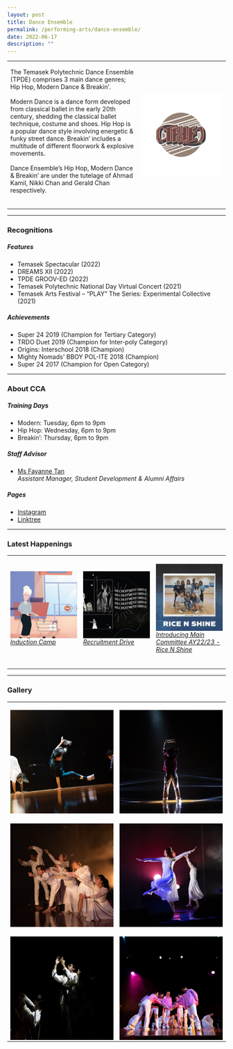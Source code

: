 ```yaml
---
layout: post
title: Dance Ensemble
permalink: /performing-arts/dance-ensemble/
date: 2022-06-17
description: ""
---
```

<table>
	<tbody>
		<tr>
			<td>
				<p>
                    The Temasek Polytechnic Dance Ensemble (TPDE) comprises 3 main dance genres; Hip Hop, Modern Dance &amp; Breakin’. 
					<br>
					<br>
                    Modern Dance is a dance form developed from classical ballet in the early 20th century, shedding the classical ballet technique, costume and shoes. Hip Hop is a popular dance style involving energetic &amp; funky street dance. Breakin’ includes a multitude of different floorwork &amp; explosive movements. 
					<br>
					<br>
                    Dance Ensemble’s Hip Hop, Modern Dance &amp; Breakin’ are under the tutelage of Ahmad Kamil, Nikki Chan and Gerald Chan respectively.
                    <br>
                    <br>
				</p>
			</td>
			<td style="width:40%">
				<img alt="DE" style="display:block;margin-left:auto;margin-right:auto;" src="/images/Arts/DE/DE_logo.png">
			</td>
		</tr>
	</tbody>
</table>
	
<hr>
	
### Recognitions

##### Features
	
<ul>
    <li>Temasek Spectacular (2022)</li>
    <li>DREAMS XII (2022)</li>
    <li>TPDE GROOV-ED (2022)</li>
    <li>Temasek Polytechnic National Day Virtual Concert (2021)</li>
    <li>Temasek Arts Festival – “PLAY” The Series: Experimental Collective (2021)</li>
</ul>

##### Achievements
	
<ul>
    <li>Super 24 2019 (Champion for Tertiary Category)</li>
    <li>TRDO Duet 2019 (Champion for Inter-poly Category)</li>
    <li>Origins: Interschool 2018 (Champion)</li>
    <li>Mighty Nomads' BBOY POL-ITE 2018 (Champion)</li>
    <li>Super 24 2017 (Champion for Open Category)</li>    
</ul>

<hr>

### About CCA

##### Training Days
            
<ul>    
    <li>Modern: Tuesday, 6pm to 9pm</li>
    <li>Hip Hop: Wednesday, 6pm to 9pm</li>
    <li>Breakin’: Thursday, 6pm to 9pm</li>
</ul>


##### Staff Advisor

<ul>
	<li>
		<a href="Fayanne_Tan@tp.edu.sg">Ms Fayanne Tan</a>
		<br>
		<i>Assistant Manager, Student Development &amp; Alumni Affairs</i>
	</li>
</ul>


##### Pages

<ul>
	<li><a href="https://www.instagram.com/tpdeofficial">Instagram</a></li>
    <li><a href="linktr.ee/tpdeofficial">Linktree</a></li>
</ul>

<hr>

### Latest Happenings

<table>
    <tbody><tr>
        <td style="width:33%"><br>
            <a href="https://www.instagram.com/p/CeNkaevJlGe/">
                <img src="/images/Arts/DE/DE_Induction Camp.png" style="display:block;margin-left:auto;margin-right:auto;" alt="Dance Ensemble">
                <h6 style="margin-top:0%">Induction Camp</h6>
            </a>
        </td>
        <td style="width:33%"><br>
            <a href="https://www.instagram.com/p/Cc9hPUxp-dV/">
                <img src="/images/Arts/DE/DE_Recruitment Drive.png" style="display:block;margin-left:auto;margin-right:auto;" alt="Dance Ensemble">
                <h6 style="margin-top:0%">Recruitment Drive</h6>
            </a>
        </td>
        <td style="width:33%"><br>
            <a href="https://www.instagram.com/p/Cc76eMTJxD6/">
                <img src="/images/Arts/DE/DE_Rice N Shine.png" style="display:block;margin-left:auto;margin-right:auto;" alt="Dance Ensemble">
                <h6 style="margin-top:0%">Introducing Main Committee AY22/23 - Rice N Shine</h6>    
            </a>
        </td>
    </tr>
</tbody></table>
	
<hr>

### Gallery

<table>
	<tbody>
		<tr>
			<td style="width:50%"><br>
				<img alt="DE" style="display:block;margin-left:auto;margin-right:auto;" src="/images/Arts/DE/DE_pic_1.jpg">
			</td>
			<td style="width:50%"><br>
				<img alt="DE" style="display:block;margin-left:auto;margin-right:auto;" src="/images/Arts/DE/DE_pic_2.jpg">
			</td>
		</tr>
		<tr>
			<td style="width:50%"><br>
				<img alt="DE" style="display:block;margin-left:auto;margin-right:auto;" src="/images/Arts/DE/DE_pic_3.jpg">
			</td>
			<td style="width:50%"><br>
				<img alt="DE" style="display:block;margin-left:auto;margin-right:auto;" src="/images/Arts/DE/DE_pic_4.jpg">
			</td>
		</tr>
		<tr>
			<td style="width:50%"><br>
				<img alt="DE" style="display:block;margin-left:auto;margin-right:auto;" src="/images/Arts/DE/DE_pic_5.jpg">
			</td>
			<td style="width:50%"><br>
				<img alt="DE" style="display:block;margin-left:auto;margin-right:auto;" src="/images/Arts/DE/DE_pic_6.jpg">
			</td>
		</tr>
	</tbody>
</table>